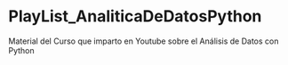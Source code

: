 # PlayList_AnaliticaDeDatosPython
Material del Curso que imparto en Youtube sobre el Análisis de Datos con Python
